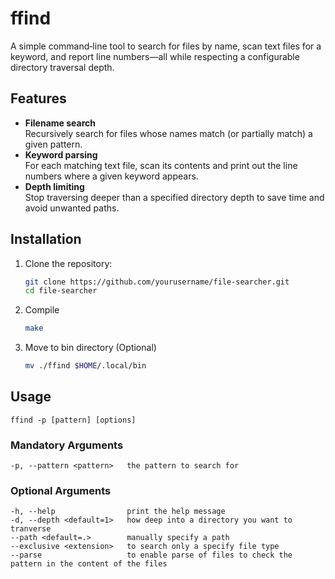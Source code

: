 # ffind

A simple command‑line tool to search for files by name, scan text files for a keyword, and report line numbers—all while respecting a configurable directory traversal depth.

## Features

- **Filename search**  
  Recursively search for files whose names match (or partially match) a given pattern.
- **Keyword parsing**  
  For each matching text file, scan its contents and print out the line numbers where a given keyword appears.
- **Depth limiting**  
  Stop traversing deeper than a specified directory depth to save time and avoid unwanted paths.

## Installation

1. Clone the repository:
   ```bash
   git clone https://github.com/yourusername/file-searcher.git
   cd file-searcher

2. Compile
    ```bash
    make

3. Move to bin directory (Optional)
    ```bash
    mv ./ffind $HOME/.local/bin

## Usage

    ffind -p [pattern] [options]

### Mandatory Arguments  
    -p, --pattern <pattern>   the pattern to search for

### Optional Arguments
    -h, --help                print the help message
    -d, --depth <default=1>   how deep into a directory you want to tranverse
    --path <default=.>        manually specify a path
    --exclusive <extension>   to search only a specify file type
    --parse                   to enable parse of files to check the pattern in the content of the files


